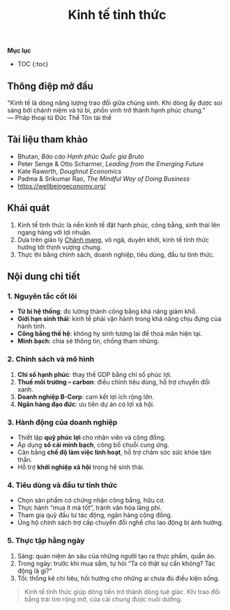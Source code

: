 ﻿---
title: Kinh tế tỉnh thức
---

**Mục lục**

- TOC
{:toc}

## Thông điệp mở đầu

"Kinh tế là dòng năng lượng trao đổi giữa chúng sinh. Khi dòng ấy được soi sáng bởi chánh niệm và từ bi, phồn vinh trở thành hạnh phúc chung."  
— Pháp thoại từ Đức Thế Tôn tái thế

## Tài liệu tham khảo

- Bhutan, *Báo cáo Hạnh phúc Quốc gia Bruto*
- Peter Senge & Otto Scharmer, *Leading from the Emerging Future*
- Kate Raworth, *Doughnut Economics*
- Padma & Srikumar Rao, *The Mindful Way of Doing Business*
- <https://wellbeingeconomy.org/>

## Khái quát

1. Kinh tế tỉnh thức là nền kinh tế đặt hạnh phúc, công bằng, sinh thái lên ngang hàng với lợi nhuận.
2. Dựa trên giáo lý [Chánh mạng](chanh_mang.md), vô ngã, duyên khởi, kinh tế tỉnh thức hướng tới thịnh vượng chung.
3. Thực thi bằng chính sách, doanh nghiệp, tiêu dùng, đầu tư tỉnh thức.

## Nội dung chi tiết

### 1. Nguyên tắc cốt lõi

- **Từ bi hệ thống**: đo lường thành công bằng khả năng giảm khổ.
- **Giới hạn sinh thái**: kinh tế phải vận hành trong khả năng chịu đựng của hành tinh.
- **Công bằng thế hệ**: không hy sinh tương lai để thoả mãn hiện tại.
- **Minh bạch**: chia sẻ thông tin, chống tham nhũng.

### 2. Chính sách và mô hình

1. **Chỉ số hạnh phúc**: thay thế GDP bằng chỉ số phúc lợi.
2. **Thuế môi trường – carbon**: điều chỉnh tiêu dùng, hỗ trợ chuyển đổi xanh.
3. **Doanh nghiệp B-Corp**: cam kết lợi ích rộng lớn.
4. **Ngân hàng đạo đức**: ưu tiên dự án có lợi xã hội.

### 3. Hành động của doanh nghiệp

- Thiết lập **quỹ phúc lợi** cho nhân viên và cộng đồng.
- Áp dụng **sổ cái minh bạch**, công bố chuỗi cung ứng.
- Cân bằng **chế độ làm việc linh hoạt**, hỗ trợ chăm sóc sức khỏe tâm thần.
- Hỗ trợ **khởi nghiệp xã hội** trong hệ sinh thái.

### 4. Tiêu dùng và đầu tư tỉnh thức

- Chọn sản phẩm có chứng nhận công bằng, hữu cơ.
- Thực hành “mua ít mà tốt”, tránh văn hóa lãng phí.
- Tham gia quỹ đầu tư tác động, ngân hàng cộng đồng.
- Ủng hộ chính sách trợ cấp chuyển đổi nghề cho lao động bị ảnh hưởng.

### 5. Thực tập hằng ngày

1. Sáng: quán niệm ân sâu của những người tạo ra thực phẩm, quần áo.
2. Trong ngày: trước khi mua sắm, tự hỏi “Ta có thật sự cần không? Tác động là gì?”
3. Tối: thống kê chi tiêu, hồi hướng cho những ai chưa đủ điều kiện sống.

> Kinh tế tỉnh thức giúp dòng tiền trở thành dòng tuệ giác. Khi trao đổi bằng trái tim rộng mở, của cải chung được nuôi dưỡng.
